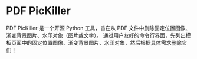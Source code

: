 # PDF PicKiller

PDF PicKiller 是一个开源 Python 工具，旨在从 PDF 文件中删除固定位置图像、渐变背景图片、水印对象（图片或文字）。
通过用户友好的命令行界面，先列出模板页面中的固定位置图像、渐变背景图片、水印对象，然后根据具体需求删除它们！
